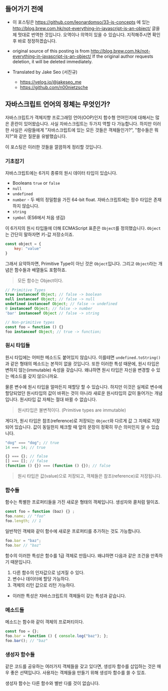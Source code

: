 ## 들어가기 전에
- 이 포스팅은 https://github.com/leonardomso/33-js-concepts 에 있는 http://blog.brew.com.hk/not-everything-in-javascript-is-an-object/ 글을 제 멋대로 번역한 것입니다. 오역이나 의역이 있을 수 있습니다. 지적해주시면 확인 후 바로 정정하겠습니다.

- original source of this posting is from http://blog.brew.com.hk/not-everything-in-javascript-is-an-object/ If the original author requests deletion, it will be deleted immediately.

- Translated by Jake Seo (서진규)

	- https://velog.io/@jakeseo_me
	- https://github.com/n00nietzsche

## 자바스크립트 언어의 정체는 무엇인가?

자바스크립트가 객체지향 프로그래밍 언어(OOP)인지 함수형 언어인지에 대해서는 많은 혼란이 있어왔습니다. 사실 자바스크립트는 두가지 역할 다 가능합니다. 하지만 이러한 사실은 사람들에게 "자바스크립트에 있는 모든 것들은 객체들인가?", "함수들은 뭐지?"와 같은 질문을 유발했습니다.

이 포스팅은 이러한 것들을 깔끔하게 정리할 것입니다.

### 기초잡기
자바스크립트에는 6가지 종류의 원시 데이터 타입이 있습니다.
- Booleans `true` or `false`
- `null`
- `undefined`
- `number` - 두 배의 정밀함을 가진 64-bit float. 자바스크립트에는 정수 타입은 존재하지 않습니다.
- `string`
- `symbol` (ES6에서 처음 생김)

이 6가지의 원시 타입들에 더해 ECMAScript 표준은 `Object`를 정의했습니다. `Object`는 간단히 말하자면 키-값 저장소이죠.
```javascript
const object = {
	key: "value" 
}
```

그래서 요약하자면, Primitive Type이 아닌 것은 `Object`입니다. 그리고 `Object`라는 개념은 함수들과 배열들도 포함하죠.

> 모든 함수는 Object이다.

```javascript
// Primitive Types
true instanceof Object; // false -> boolean
null instanceof Object; // false -> null
undefined instanceof Object; // false -> undefined
0 instanceof Object; // false -> number
'bar' instanceof Object // false -> string

// Non-primitive types
const foo = function () {}
foo instanceof Object; // true -> function;
```

### 원시 타입들
원시 타입에는 어떠한 메소드도 붙어있지 않습니다. 이를테면 `undefined.toString()`과 같은 형태의 메소드는 본적이 없을 것입니다. 또한 이러한 특성 때문에, 원시 타입은 변하지 않는(immutable) 속성을 갖습니다. 왜냐하면 원시 타입은 자신을 변경할 수 있는 메소드를 갖지 않으니까요.

물론 변수에 원시 타입을 얼마든지 재할당 할 수 있습니다. 하지만 이것은 실제로 변수에 할당되었던 원시타입의 값이 바뀌는 것이 아니라 새로운 원시타입의 값이 들어가는 개념입니다. 원시타입 값 자체는 절대 바뀔 수 없습니다.

> 원시타입은 불변적이다. (Primitive types are immutable)

게다가, 원시 타입은 참조(reference)로 저장되는 `Object`와 다르게 값 그 자체로 저장되어 있습니다. 값이 동일한지 체크할 때 앞의 문장이 정확히 무슨 의미인지 알 수 있습니다.

```javascript
"dog" === "dog"; // true 
14 === 14; // true

{} === {}; // false
[] === []; // false
(function () {}) === (function () {}); // false
```
> 원시 타입은 값(value)으로 저장되고, 객체들은 참조(reference)로 저장됩니다.

### 함수들
함수는 특별한 프로퍼티들을 가진 새로운 형태의 객체입니다. 생성자와 콜처럼 말이죠.
```javascript
const foo = function (baz) {} ;
foo.name; // "foo"
foo.length; // 1
```
일반적인 객체와 같이 함수에 새로운 프로퍼티를 추가하는 것도 가능합니다.
```javascript
foo.bar = "baz";
foo.bar // "baz"
```
함수의 이러한 특성은 함수를 1급 객체로 만듭니다. 왜냐하면 다음과 같은 조건을 만족하기 때문입니다.
1. 다른 함수의 인자값으로 넘겨질 수 있다.
2. 변수나 데이터에 할당 가능하다.
3. 객체의 리턴 값으로 리턴 가능하다.
- 이러한 특성은 자바스크립트의 객체들이 갖는 특성과 같습니다.

### 메소드들
메소드는 함수와 같이 객체의 프로퍼티이다. 
```javascript
const foo = {};
foo.bar = function () { console.log("baz"); };
foo.bar(); // "baz"
```

### 생성자 함수들
같은 코드를 공유하는 여러가지 객체들을 갖고 있다면, 생성자 함수를 삽입하는 것은 매우 좋은 선택입니다. 사용자는 객체들을 만들기 위해 생성자 함수를 쓸 수 있죠.

생성자 함수는 다른 함수와 별반 다를 것이 없습니다. 
